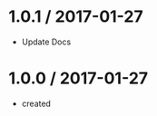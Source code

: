 1.0.1 / 2017-01-27
==================

  * Update Docs

1.0.0 / 2017-01-27
==================

  * created